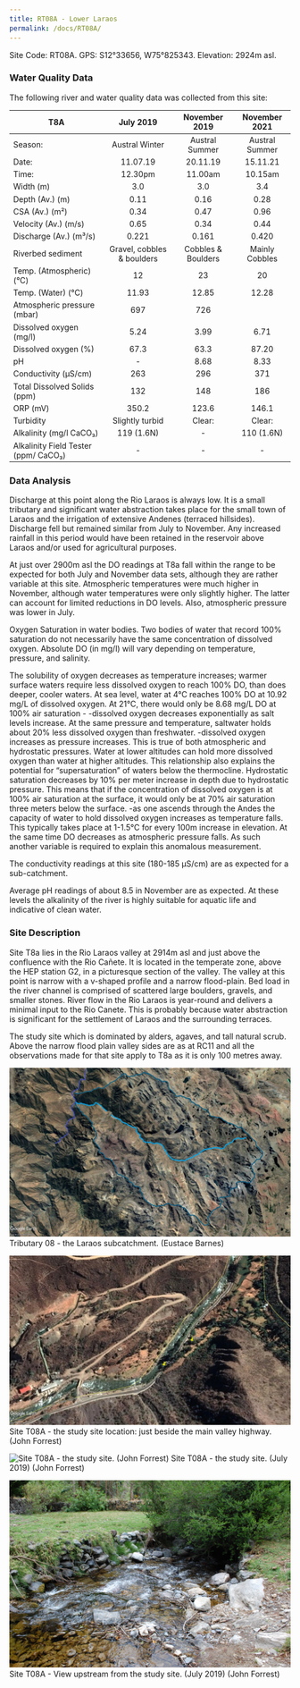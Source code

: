 ```yaml
---
title: RT08A - Lower Laraos
permalink: /docs/RT08A/
---
```



Site Code: RT08A.  GPS: S12°33656, W75°825343. Elevation:
2924m asl.


### Water Quality Data

The following river and water quality data was collected from this site:

|     T8A                                     |              July 2019            |        November 2019      |      November 2021    |
|---------------------------------------------|:---------------------------------:|:-------------------------:|:---------------------:|
|     Season:                                 |           Austral Winter          |       Austral Summer      |     Austral Summer    |
|     Date:                                   |              11.07.19             |          20.11.19         |        15.11.21       |
|     Time:                                   |               12.30pm             |           11.00am         |         10.15am       |
|     Width (m)                               |                 3.0               |             3.0           |           3.4         |
|     Depth (Av.) (m)                         |                0.11               |            0.16           |          0.28         |
|     CSA (Av.) (m²)                          |                0.34               |            0.47           |          0.96         |
|     Velocity (Av.) (m/s)                    |                0.65               |            0.34           |          0.44         |
|     Discharge (Av.) (m³/s)                  |                0.221              |            0.161          |          0.420        |
|     Riverbed sediment                       |     Gravel, cobbles & boulders    |     Cobbles & Boulders    |     Mainly Cobbles    |
|     Temp. (Atmospheric) (°C)                |                 12                |             23            |           20          |
|     Temp. (Water) (°C)                      |                11.93              |            12.85          |          12.28        |
|     Atmospheric pressure (mbar)             |                 697               |             726           |                       |
|     Dissolved oxygen (mg/l)                 |                5.24               |            3.99           |          6.71         |
|     Dissolved oxygen (%)                    |                67.3               |            63.3           |          87.20        |
|     pH                                      |                  -                |            8.68           |          8.33         |
|     Conductivity (µS/cm)                    |                 263               |             296           |           371         |
|     Total Dissolved Solids (ppm)            |                 132               |             148           |           186         |
|     ORP (mV)                                |                350.2              |            123.6          |          146.1        |
|     Turbidity                               |           Slightly turbid         |           Clear:          |         Clear:        |
|     Alkalinity (mg/l CaCO₃)                 |             119 (1.6N)            |              -            |       110 (1.6N)      |
|     Alkalinity Field Tester (ppm/ CaCO₃)    |                  -                |              -            |            -          |


### Data Analysis
Discharge at this point along the Rio Laraos is always low. It is a small tributary and significant water abstraction takes place for the small town of Laraos and the irrigation of extensive Andenes (terraced hillsides). Discharge fell but remained similar from July to November. Any increased rainfall in this period would have been retained in the reservoir above Laraos and/or used for agricultural purposes.    

At just over 2900m asl the DO readings at T8a fall within the range to be expected for both July and November data sets, although they are rather variable at this site. Atmospheric temperatures were much higher in November, although water temperatures were only slightly higher. The latter can account for limited reductions in DO levels. Also, atmospheric pressure was lower in July.

Oxygen Saturation in water bodies. Two bodies of water that record 100\% saturation do not necessarily have the same concentration of dissolved oxygen. Absolute DO (in mg/l) will vary depending on temperature, pressure, and salinity.

The solubility of oxygen decreases as temperature increases; warmer surface waters require less dissolved oxygen to reach 100% DO, than does deeper, cooler waters. At sea level, water at 4°C reaches 100% DO at 10.92 mg/L of dissolved oxygen. At 21°C, there would only be 8.68 mg/L DO at 100% air saturation -
-dissolved oxygen decreases exponentially as salt levels increase. At the same pressure and temperature, saltwater holds about 20% less dissolved oxygen than freshwater.
-dissolved oxygen increases as pressure increases. This is true of both atmospheric and hydrostatic pressures. Water at lower altitudes can hold more dissolved oxygen than water at higher altitudes. This relationship also explains the potential for “supersaturation” of waters below the thermocline. Hydrostatic saturation decreases by 10% per meter increase in depth due to hydrostatic pressure. This means that if the concentration of dissolved oxygen is at 100% air saturation at the surface, it would only be at 70% air saturation three meters below the surface.
-as one ascends through the Andes the capacity of water to hold dissolved oxygen increases as temperature falls. This typically takes place at 1-1.5°C for every 100m increase in elevation. At the same time DO decreases as atmospheric pressure falls. As such another variable is required to explain this anomalous measurement.

The conductivity readings at this site (180-185 µS/cm) are as expected for a sub-catchment. 

Average pH readings of about 8.5 in November are as expected. At these levels the alkalinity of the river is highly suitable for aquatic life and indicative of clean water. 


### Site Description
Site T8a lies in the Rio Laraos valley at 2914m asl and just above the confluence with the Rio Cañete. It is located in the temperate zone, above the HEP station G2, in a picturesque section of the valley. The valley at this point is narrow with a v-shaped profile and a narrow flood-plain. Bed load in the river channel is comprised of scattered large boulders, gravels, and smaller stones. River flow in the Rio Laraos is year-round and delivers a minimal input to the Rio Canete. This is probably because water abstraction is significant for the settlement of Laraos and the surrounding terraces. 

The study site which is dominated by alders, agaves, and tall natural scrub. Above the narrow flood plain valley sides are as at RC11 and all the observations made for that site apply to T8a as it is only 100 metres away.


![Tributary T08 - the Laraos subcatchment. (Eustace Barnes)](/assets/SiteDescriptions/T8/T8Laraossubcatchment.jpg)
Tributary 08 - the Laraos subcatchment. (Eustace Barnes)


![Site T08A - the study site location. (John Forrest)](/assets/SiteDescriptions/T8/RT08ALowerLaraos.jpg)
Site T08A - the study site location: just beside the main valley highway. (John Forrest)


![Site T08A - the study site. (John Forrest)](/assets/SiteDescriptions/T8/T8AStudysite.JPG)
Site T08A - the study site. (July 2019) (John Forrest)


![Site T08A - View upstream from the study site. (John Forrest)](/assets/SiteDescriptions/T8/T8AViewupstream.JPG)
Site T08A - View upstream from the study site. (July 2019) (John Forrest)
